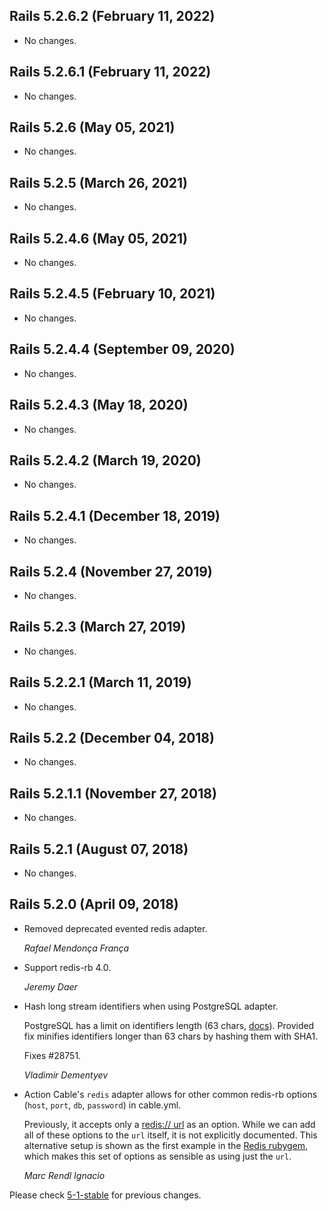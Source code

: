 ## Rails 5.2.6.2 (February 11, 2022) ##

*   No changes.


## Rails 5.2.6.1 (February 11, 2022) ##

*   No changes.


## Rails 5.2.6 (May 05, 2021) ##

*   No changes.


## Rails 5.2.5 (March 26, 2021) ##

*   No changes.


## Rails 5.2.4.6 (May 05, 2021) ##

*   No changes.


## Rails 5.2.4.5 (February 10, 2021) ##

*   No changes.


## Rails 5.2.4.4 (September 09, 2020) ##

*   No changes.


## Rails 5.2.4.3 (May 18, 2020) ##

*   No changes.


## Rails 5.2.4.2 (March 19, 2020) ##

*   No changes.


## Rails 5.2.4.1 (December 18, 2019) ##

*   No changes.


## Rails 5.2.4 (November 27, 2019) ##

*   No changes.


## Rails 5.2.3 (March 27, 2019) ##

*   No changes.


## Rails 5.2.2.1 (March 11, 2019) ##

*   No changes.


## Rails 5.2.2 (December 04, 2018) ##

*   No changes.


## Rails 5.2.1.1 (November 27, 2018) ##

*   No changes.


## Rails 5.2.1 (August 07, 2018) ##

*   No changes.


## Rails 5.2.0 (April 09, 2018) ##

*   Removed deprecated evented redis adapter.

    *Rafael Mendonça França*

*   Support redis-rb 4.0.

    *Jeremy Daer*

*   Hash long stream identifiers when using PostgreSQL adapter.

    PostgreSQL has a limit on identifiers length (63 chars, [docs](https://www.postgresql.org/docs/current/static/sql-syntax-lexical.html#SQL-SYNTAX-IDENTIFIERS)).
    Provided fix minifies identifiers longer than 63 chars by hashing them with SHA1.

    Fixes #28751.

    *Vladimir Dementyev*

*   Action Cable's `redis` adapter allows for other common redis-rb options (`host`, `port`, `db`, `password`) in cable.yml.

    Previously, it accepts only a [redis:// url](https://www.iana.org/assignments/uri-schemes/prov/redis) as an option.
    While we can add all of these options to the `url` itself, it is not explicitly documented. This alternative setup
    is shown as the first example in the [Redis rubygem](https://github.com/redis/redis-rb#getting-started), which
    makes this set of options as sensible as using just the `url`.

    *Marc Rendl Ignacio*

Please check [5-1-stable](https://github.com/rails/rails/blob/5-1-stable/actioncable/CHANGELOG.md) for previous changes.

